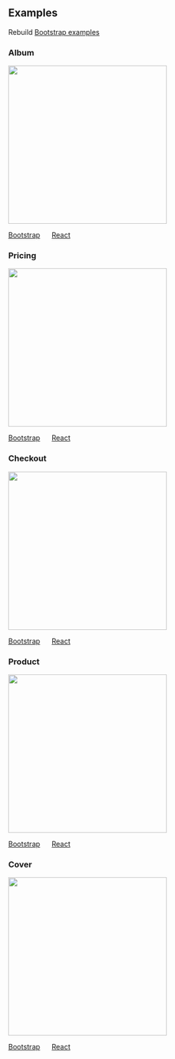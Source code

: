 ## Examples

Rebuild [Bootstrap examples](https://getbootstrap.com/docs/4.1/examples/)

### Album

<img src="https://getbootstrap.com/docs/4.1/examples/screenshots/album.png" width="320" />

[Bootstrap](https://getbootstrap.com/docs/4.1/examples/album/)
&nbsp;&nbsp;&nbsp;&nbsp;
[React](https://github.com/richardzcode/bootstrap-4-react/blob/master/example/Album.js)

### Pricing

<img src="https://getbootstrap.com/docs/4.1/examples/screenshots/pricing.png" width="320" />

[Bootstrap](https://getbootstrap.com/docs/4.1/examples/pricing/)
&nbsp;&nbsp;&nbsp;&nbsp;
[React](https://github.com/richardzcode/bootstrap-4-react/blob/master/example/Pricing.js)

### Checkout

<img src="https://getbootstrap.com/docs/4.1/examples/screenshots/checkout.png" width="320" />

[Bootstrap](https://getbootstrap.com/docs/4.1/examples/checkout/)
&nbsp;&nbsp;&nbsp;&nbsp;
[React](https://github.com/richardzcode/bootstrap-4-react/blob/master/example/Checkout.js)

### Product

<img src="https://getbootstrap.com/docs/4.1/examples/screenshots/product.png" width="320" />

[Bootstrap](https://getbootstrap.com/docs/4.1/examples/product/)
&nbsp;&nbsp;&nbsp;&nbsp;
[React](https://github.com/richardzcode/bootstrap-4-react/blob/master/example/Product.js)

### Cover

<img src="https://getbootstrap.com/docs/4.1/examples/screenshots/cover.png" width="320" />

[Bootstrap](https://getbootstrap.com/docs/4.1/examples/cover/)
&nbsp;&nbsp;&nbsp;&nbsp;
[React](https://github.com/richardzcode/bootstrap-4-react/blob/master/example/Cover.js)
